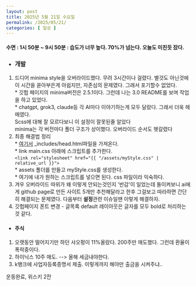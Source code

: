 ```yaml
---
layout: post
title: 2025년 5월 21일 수요일
permalink: /2025/05/21/
categories: [ 일상 ]
---
```

#### 수면 : 1시 50분 ~ 9시 50분 : 습도가 너무 높다. 70%가 넘는다. 오늘도 미친듯 잤다.
* ### 개발
1. 드디어 minima style을 오버라이드했다. 무려 3시간이나 걸렸다. 별것도 아닌것에 이 시간을 쏟아부은게 아쉽지만, 자존심의 문제였다. 그래서 포기할수 없었다.
<br/>* 깃헙 페이지의 minima버전은 2.5.1이다. 그런데 나는 3.0 README를 보며 작업을 하고 있었다.
<br/>* chatgpt, grok3, claude등 각 AI마다 이야기하는게 모두 달랐다. 그래서 더욱 헤매였다.
<br/>Scss에 대해 잘 모르다보니 이 설정이 잘못된줄 알았다
<br/>minima는 각 버전마다 폴더 구조가 상이했다. 오버라이드 순서도 헷갈렸다
1. 최종 해결법 정리
<br/>* [여기서](https://github.com/jekyll/minima/tree/v2.5.0) _includes/head.html파일을 가져온다.
<br/>* link main.css 아래에 스크립트를 추가한다. 
<br/>`<link rel="stylesheet" href="{{ "/assets/myStyle.css" | relative_url }}">`
<br/> * assets 폴더를 만들고 myStyle.css를 생성한다.
<br/> * 여기에 내가 원하는 스크립트를 넣으면 된다. css 파일이라 익숙하다.
1. 겨우 오버라이드 따위가 왜 이렇게 안되는것인지 '반감'이 일었는데 돌이켜보니 ai에게 github page로 만든 사이트 5개만 추천해달라고 한후 그걸보고 따라하면 간단히 해결되는 문제였다. 다음부터 **설정**관련 이슈일땐 이렇게 해결하자.
1. 깃헙페이지 폰트 변경 - 글목록 default 레이아웃은 글자를 모두 bold로 처리하는것 같다. 

* #### 주식
1. 오랫동안 떨어지기만 하던 샤오펑이 11%올랐다. 200주만 매도했다. 그런데 환율이 폭락중이다.
1. 하이닉스 10주 매도. --> 올해 세금내야한다.
1. k뱅크에 사업자등록증명서 제출. 이렇게까지 해야만 출금을 시켜주냐..

운동완료, 위스키 2잔